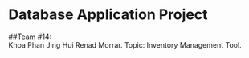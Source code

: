 # Database Application Project


##Team #14: </br>
Khoa Phan 
Jing Hui 
Renad Morrar. 
Topic: Inventory Management Tool. 


